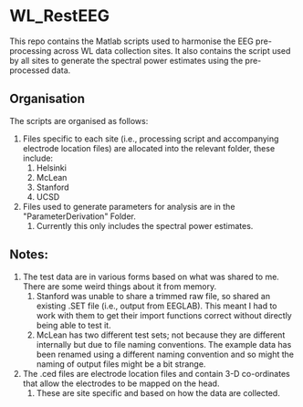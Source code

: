 # WL_RestEEG

This repo contains the Matlab scripts used to harmonise the EEG pre-processing across WL data collection sites.
It also contains the script used by all sites to generate the spectral power estimates using the pre-processed data.

## Organisation

The scripts are organised as follows:
1. Files specific to each site (i.e., processing script and accompanying electrode location files) are allocated into the relevant folder, these include:
    1. Helsinki
    2. McLean
    3. Stanford
    4. UCSD
2. Files used to generate parameters for analysis are in the "ParameterDerivation" Folder.
    1. Currently this only includes the spectral power estimates. 

## Notes:
1. The test data are in various forms based on what was shared to me. There are some weird things about it from memory.
   1. Stanford was unable to share a trimmed raw file, so shared an existing .SET file (i.e., output from EEGLAB). This meant I had to work with them to get their import functions correct without directly being able to test it.
   2. McLean has two different test sets; not because they are different internally but due to file naming conventions. The example data has been renamed using a different naming convention and so might the naming of output files might be a bit strange.
3. The .ced files are electrode location files and contain 3-D co-ordinates that allow the electrodes to be mapped on the head.
    1. These are site specific and based on how the data are collected.     
